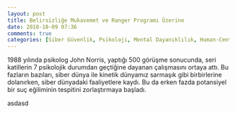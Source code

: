 ```yaml
---
layout: post
title: Belirsizliğe Mukavemet ve Ranger Programı Üzerine
date: 2018-10-09 07:36
comments: true
categories: [Siber Güvenlik, Psikoloji, Mental Dayanıklılık, Human-Centric Skills, Ranger Programı]
---
```


1988 yılında psikolog John Norris, yaptığı 500 görüşme sonucunda, seri katillerin 7 psikolojik durumdan geçtiğine dayanan çalışmasını ortaya attı. Bu fazların bazıları, siber dünya ile kinetik dünyamız sarmaşık gibi birbirlerine dolanırken, siber dünyadaki faaliyetlere kaydı. Bu da erken fazda potansiyel bir suç eğiliminin tespitini zorlaştırmaya başladı. 
 <!--more-->


asdasd
